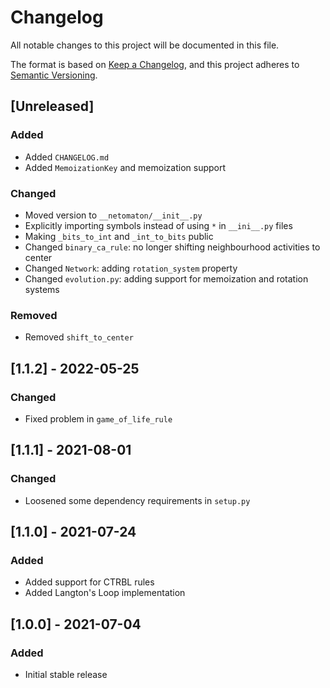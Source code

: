 # Changelog

All notable changes to this project will be documented in this file.

The format is based on [Keep a Changelog](https://keepachangelog.com/en/1.0.0/),
and this project adheres to [Semantic Versioning](https://semver.org/spec/v2.0.0.html).

## [Unreleased]

### Added

- Added `CHANGELOG.md`
- Added `MemoizationKey` and memoization support

### Changed

- Moved version to `__netomaton/__init__.py`
- Explicitly importing symbols instead of using `*` in `__ini__.py` files
- Making `_bits_to_int` and `_int_to_bits` public
- Changed `binary_ca_rule`: no longer shifting neighbourhood activities to center
- Changed `Network`: adding `rotation_system` property
- Changed `evolution.py`: adding support for memoization and rotation systems

### Removed

- Removed `shift_to_center`

## [1.1.2] - 2022-05-25

### Changed

- Fixed problem in `game_of_life_rule`

## [1.1.1] - 2021-08-01

### Changed

- Loosened some dependency requirements in `setup.py`

## [1.1.0] - 2021-07-24

### Added

- Added support for CTRBL rules
- Added Langton's Loop implementation

## [1.0.0] - 2021-07-04

### Added

- Initial stable release
